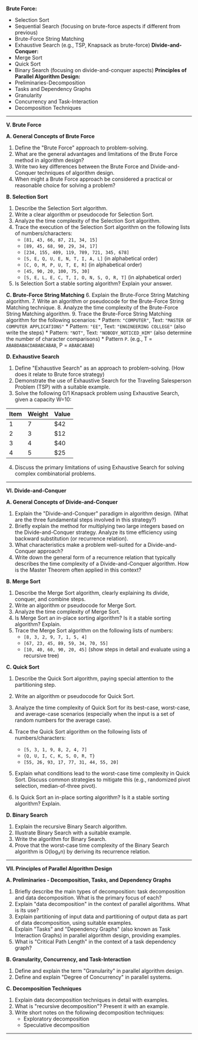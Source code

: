 
**Brute Force:**
*   Selection Sort
*   Sequential Search (focusing on brute-force aspects if different from previous)
*   Brute-Force String Matching
*   Exhaustive Search (e.g., TSP, Knapsack as brute-force)
**Divide-and-Conquer:**
*   Merge Sort
*   Quick Sort
*   Binary Search (focusing on divide-and-conquer aspects)
**Principles of Parallel Algorithm Design:**
*   Preliminaries-Decomposition
*   Tasks and Dependency Graphs
*   Granularity
*   Concurrency and Task-Interaction
*   Decomposition Techniques

___

**V. Brute Force**

**A. General Concepts of Brute Force**
1.  Define the "Brute Force" approach to problem-solving.
2.  What are the general advantages and limitations of the Brute Force method in algorithm design?
3.  Write two key differences between the Brute Force and Divide-and-Conquer techniques of algorithm design.
4. When might a Brute Force approach be considered a practical or reasonable choice for solving a problem?


**B. Selection Sort**
1.  Describe the Selection Sort algorithm.
2.  Write a clear algorithm or pseudocode for Selection Sort.
3.  Analyze the time complexity of the Selection Sort algorithm.
4.  Trace the execution of the Selection Sort algorithm on the following lists of numbers/characters:
    *   `[81, 43, 66, 87, 21, 34, 15]`
    *   `[89, 45, 68, 90, 29, 34, 17]`
    *   `[234, 155, 409, 119, 789, 721, 345, 678]`
    *   `[S, E, Q, U, E, N, T, I, A, L]` (in alphabetical order)
    *   `[C, O, M, P, U, T, E, R]` (in alphabetical order)
    *   `[45, 90, 20, 100, 75, 30]`
    *   `[S, E, L, E, C, T, I, O, N, S, O, R, T]` (in alphabetical order)
5.  Is Selection Sort a stable sorting algorithm? Explain your answer.

**C. Brute-Force String Matching**
6.  Explain the Brute-Force String Matching algorithm.
7.  Write an algorithm or pseudocode for the Brute-Force String Matching technique.
8.  Analyze the time complexity of the Brute-Force String Matching algorithm.
9.  Trace the Brute-Force String Matching algorithm for the following scenarios:
    *   Pattern: `"COMPUTER"`, Text: `"MASTER OF COMPUTER APPLICATIONS"`
    *   Pattern: `"EE"`, Text: `"ENGINEERING COLLEGE"` (also write the steps)
    *   Pattern: `"NOT"`, Text: `"NOBODY_NOTICED_HIM"` (also determine the number of character comparisons)
    *  Pattern `P`. (e.g., T = `ABABDABACDABABCABAB`, P = `ABABCABAB`)

**D. Exhaustive Search**
1.  Define "Exhaustive Search" as an approach to problem-solving. (How does it relate to Brute force strategy)
2.  Demonstrate the use of Exhaustive Search for the Traveling Salesperson Problem (TSP) with a suitable example.
3.  Solve the following 0/1 Knapsack problem using Exhaustive Search, given a capacity W=10:

| Item | Weight | Value |
|------|--------|-------|
| 1    | 7      | $42   |
| 2    | 3      | $12   |
| 3    | 4      | $40   |
| 4    | 5      | $25   |

4.  Discuss the primary limitations of using Exhaustive Search for solving complex combinatorial problems.

---

**VI. Divide-and-Conquer**

**A. General Concepts of Divide-and-Conquer**
1.  Explain the "Divide-and-Conquer" paradigm in algorithm design. (What are the three fundamental steps involved in this strategy?)
2.  Briefly explain the method for multiplying two large integers based on the Divide-and-Conquer strategy. Analyze its time efficiency using backward substitution (or recurrence relation).
3. What characteristics make a problem well-suited for a Divide-and-Conquer approach?
4. Write down the general form of a recurrence relation that typically describes the time complexity of a Divide-and-Conquer algorithm. How is the Master Theorem often applied in this context?

**B. Merge Sort**
1.  Describe the Merge Sort algorithm, clearly explaining its divide, conquer, and combine steps.
2.  Write an algorithm or pseudocode for Merge Sort.
3.  Analyze the time complexity of Merge Sort.
4.  Is Merge Sort an in-place sorting algorithm? Is it a stable sorting algorithm? Explain.
5.  Trace the Merge Sort algorithm on the following lists of numbers:
    *   `[8, 3, 2, 9, 7, 1, 5, 4]`
    *   `[67, 23, 45, 89, 59, 34, 70, 55]`
    *   `[10, 40, 60, 90, 20, 45]` (show steps in detail and evaluate using a recursive tree)

**C. Quick Sort**
1.  Describe the Quick Sort algorithm, paying special attention to the partitioning step.
2.  Write an algorithm or pseudocode for Quick Sort.
3.  Analyze the time complexity of Quick Sort for its best-case, worst-case, and average-case scenarios (especially when the input is a set of random numbers for the average case).
4.  Trace the Quick Sort algorithm on the following lists of numbers/characters:
    *   `[5, 3, 1, 9, 8, 2, 4, 7]`
    *   `{Q, U, I, C, K, S, O, R, T}`
    *   `[55, 26, 93, 17, 77, 31, 44, 55, 20]`

5.  Explain what conditions lead to the worst-case time complexity in Quick Sort. Discuss common strategies to mitigate this (e.g., randomized pivot selection, median-of-three pivot).
6.  Is Quick Sort an in-place sorting algorithm? Is it a stable sorting algorithm? Explain.

**D. Binary Search**
1.  Explain the recursive Binary Search algorithm.
2.  Illustrate Binary Search with a suitable example.
3.  Write the algorithm for Binary Search.
4.  Prove that the worst-case time complexity of the Binary Search algorithm is O(log₂n) by deriving its recurrence relation.

---

**VII. Principles of Parallel Algorithm Design**

**A. Preliminaries - Decomposition, Tasks, and Dependency Graphs**
1.  Briefly describe the main types of decomposition: task decomposition and data decomposition. What is the primary focus of each?
2.  Explain "data decomposition" in the context of parallel algorithms. What is its use?
3.  Explain partitioning of input data and partitioning of output data as part of data decomposition, using suitable examples.
4.  Explain "Tasks" and "Dependency Graphs" (also known as Task Interaction Graphs) in parallel algorithm design, providing examples.
5.  What is "Critical Path Length" in the context of a task dependency graph?

**B. Granularity, Concurrency, and Task-Interaction**
1.  Define and explain the term "Granularity" in parallel algorithm design.
2.  Define and explain "Degree of Concurrency" in parallel systems.

**C. Decomposition Techniques**
1.  Explain data decomposition techniques in detail with examples.
2.  What is "recursive decomposition"? Present it with an example.
3.  Write short notes on the following decomposition techniques:
    *   Exploratory decomposition
    *   Speculative decomposition

---
